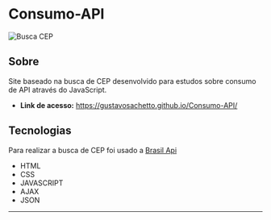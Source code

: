# Consumo-API
![Busca CEP](https://github.com/user-attachments/assets/045c3030-3c81-42a7-bfff-6683045cd1f9)

## Sobre
Site baseado na busca de CEP desenvolvido para estudos sobre consumo de API através do JavaScript. 
 
* __Link de acesso:__ https://gustavosachetto.github.io/Consumo-API/
  
## Tecnologias 
Para realizar a busca de CEP foi usado a [Brasil Api](https://brasilapi.com.br/)

* HTML
* CSS
* JAVASCRIPT
* AJAX
* JSON

**************

